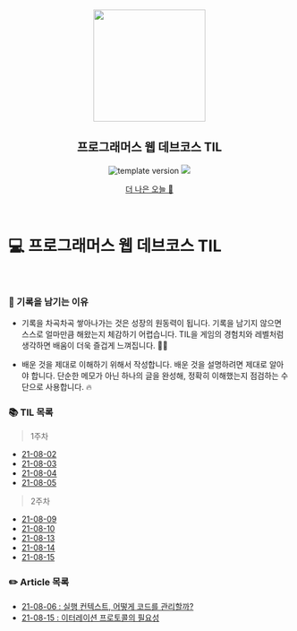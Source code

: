 <br/>
<p align="middle" >
  <img width="200px;" src="./src/images/prgms-logo.png"/>
</p>
<h2 align="middle">프로그래머스 웹 데브코스 TIL</h2>
<p align="middle">
  <img src="https://img.shields.io/badge/version-1.0.0-blue?style=flat-square" alt="template version"/>
  <img src="https://img.shields.io/badge/language-md-md.svg?style=flat-square"/>
</p>

<p align="middle">
  <a href="https://velog.io/@sanoopark">더 나은 오늘 🌅</a>
</p>

<br/>

# 💻 프로그래머스 웹 데브코스 TIL

<br/>

### 📌 기록을 남기는 이유

- 기록을 차곡차곡 쌓아나가는 것은 성장의 원동력이 됩니다. 기록을 남기지 않으면 스스로 얼마만큼 해왔는지 체감하기 어렵습니다. TIL을 게임의 경험치와 레벨처럼 생각하면 배움이 더욱 즐겁게 느껴집니다. 🏃‍♂️

- 배운 것을 제대로 이해하기 위해서 작성합니다. 배운 것을 설명하려면 제대로 알아야 합니다. 단순한 메모가 아닌 하나의 글을 완성해, 정확히 이해했는지 점검하는 수단으로 사용합니다. 🔥

### 📚 TIL 목록

> 1주차

- [21-08-02](https://velog.io/@sanoopark/TIL-21-08-02)
- [21-08-03](https://velog.io/@sanoopark/TIL-21-08-03)
- [21-08-04](https://velog.io/@sanoopark/TIL-21-08-04)
- [21-08-05](https://velog.io/@sanoopark/TIL-21-08-05)

> 2주차

- [21-08-09](https://velog.io/@sanoopark/TIL-21-08-09)
- [21-08-10](https://velog.io/@sanoopark/TIL-21-08-10)
- [21-08-13](https://velog.io/@sanoopark/TIL-21-08-13)
- [21-08-14](https://velog.io/@sanoopark/TIL-21-08-14)
- [21-08-15](https://velog.io/@sanoopark/TIL-21-08-15)

### ✏️ Article 목록

- [21-08-06 : 실행 컨텍스트, 어떻게 코드를 관리할까?](https://velog.io/@sanoopark/JS-%EC%8B%A4%ED%96%89-%EC%BB%A8%ED%85%8D%EC%8A%A4%ED%8A%B8)
- [21-08-15 : 이터레이션 프로토콜의 필요성](https://velog.io/@sanoopark/%EC%9D%B4%ED%84%B0%EB%A0%88%EC%9D%B4%EC%85%98-%ED%94%84%EB%A1%9C%ED%86%A0%EC%BD%9C)
